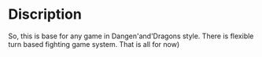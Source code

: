 # Discription
So, this is base for any game in Dangen'and'Dragons style. There is flexible turn based fighting game system. That is all for now)
